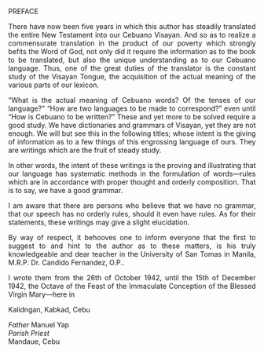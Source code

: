 PREFACE
<p align="justify">
There have now been five years in which this author has steadily translated the entire New Testament into our Cebuano Visayan. And so as to realize a commensurate translation in the product of our poverty which strongly befits the Word of God, not only did it require the information as to the book to be translated, but also the unique understanding as to our Cebuano language. Thus, one of the great duties of the translator is the constant study of the Visayan Tongue, the acquisition of the actual meaning of the various parts of our lexicon.
<p align="justify">
“What is the actual meaning of Cebuano words? Of the tenses of our language?” “How are two languages to be made to correspond?” even until “How is Cebuano to be written?” These and yet more to be solved require a good study. We have dictionaries and grammars of Visayan, yet they are not enough. We will but see this in the following titles; whose intent is the giving of information as to a few things of this engrossing language of ours. They are writings which are the fruit of steady study.
<p align="justify">
In other words, the intent of these writings is the proving and illustrating that our language has systematic methods in the formulation of words—rules which are in accordance with proper thought and orderly composition. That is to say, we have a good grammar.
<p align="justify">
I am aware that there are persons who believe that we have no grammar, that our speech has no orderly rules, should it even have rules. As for their statements, these writings may give a slight elucidation.
<p align="justify">
By way of respect, it behooves one to inform everyone that the first to suggest to and hint to the author as to these matters, is his truly knowledgeable and dear teacher in the University of San Tomas in Manila, M.R.P. Dr. Candido Fernandez, O.P..
<p align="justify">
I wrote them from the 26th of October 1942, until the 15th of December 1942, the Octave of the Feast of the Immaculate Conception of the Blessed Virgin Mary—here in

Kalidngan, Kabkad, Cebu

*Father* Manuel Yap
<br>*Parish Priest*
<br>Mandaue, Cebu
</p>
